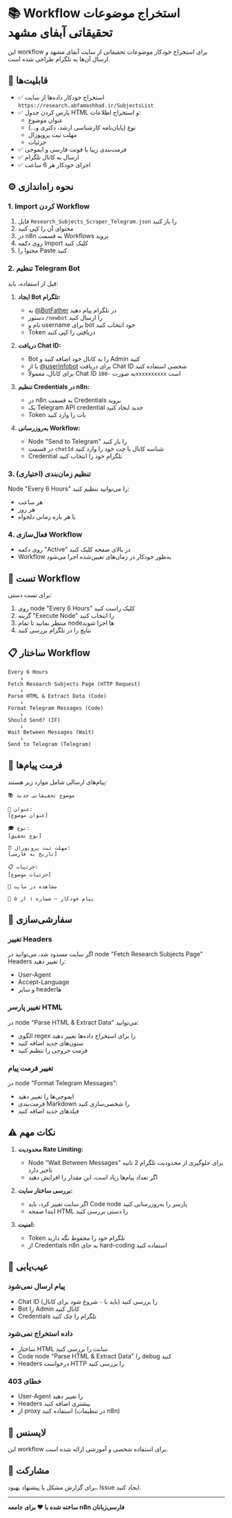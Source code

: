 # 📚 Workflow استخراج موضوعات تحقیقاتی آبفای مشهد

این workflow برای استخراج خودکار موضوعات تحقیقاتی از سایت آبفای مشهد و ارسال آن‌ها به تلگرام طراحی شده است.

## 🎯 قابلیت‌ها

- ✅ استخراج خودکار داده‌ها از سایت `https://research.abfamashhad.ir/SubjectsList`
- ✅ پارس کردن جدول HTML و استخراج اطلاعات:
  - عنوان موضوع
  - نوع (پایان‌نامه کارشناسی ارشد، دکتری و...)
  - مهلت ثبت پروپوزال
  - جزئیات
- ✅ فرمت‌بندی زیبا با فونت فارسی و ایموجی
- ✅ ارسال به کانال تلگرام
- ✅ اجرای خودکار هر 6 ساعت

## ⚙️ نحوه راه‌اندازی

### 1. Import کردن Workflow

1. فایل `Research_Subjects_Scraper_Telegram.json` را باز کنید
2. محتوای آن را کپی کنید
3. در n8n به قسمت Workflows بروید
4. روی دکمه Import کلیک کنید
5. محتوا را Paste کنید

### 2. تنظیم Telegram Bot

قبل از استفاده، باید:

1. **ایجاد Bot تلگرام:**
   - به [@BotFather](https://t.me/botfather) در تلگرام پیام دهید
   - دستور `/newbot` را ارسال کنید
   - نام و username برای bot خود انتخاب کنید
   - Token دریافتی را کپی کنید

2. **دریافت Chat ID:**
   - Bot را به کانال خود اضافه کنید و Admin کنید
   - یا از [@userinfobot](https://t.me/userinfobot) برای دریافت Chat ID شخصی استفاده کنید
   - برای کانال، معمولاً Chat ID به صورت `-100xxxxxxxxxx` است

3. **تنظیم Credentials در n8n:**
   - در n8n به قسمت Credentials بروید
   - یک Telegram API credential جدید ایجاد کنید
   - Token بات را وارد کنید

4. **به‌روزرسانی Workflow:**
   - Node "Send to Telegram" را باز کنید
   - در قسمت `chatId` شناسه کانال یا چت خود را وارد کنید
   - Credential تلگرام خود را انتخاب کنید

### 3. تنظیم زمان‌بندی (اختیاری)

Node "Every 6 Hours" را می‌توانید تنظیم کنید:
- هر ساعت
- هر روز
- یا هر بازه زمانی دلخواه

### 4. فعال‌سازی Workflow

- روی دکمه "Active" در بالای صفحه کلیک کنید
- Workflow به‌طور خودکار در زمان‌های تعیین‌شده اجرا می‌شود

## 🧪 تست Workflow

برای تست دستی:
1. روی node "Every 6 Hours" کلیک راست کنید
2. گزینه "Execute Node" را انتخاب کنید
3. منتظر بمانید تا تمام nodeها اجرا شوند
4. نتایج را در تلگرام بررسی کنید

## 📋 ساختار Workflow

```
Every 6 Hours
    ↓
Fetch Research Subjects Page (HTTP Request)
    ↓
Parse HTML & Extract Data (Code)
    ↓
Format Telegram Messages (Code)
    ↓
Should Send? (IF)
    ↓
Wait Between Messages (Wait)
    ↓
Send to Telegram (Telegram)
```

## 🎨 فرمت پیام‌ها

پیام‌های ارسالی شامل موارد زیر هستند:

```
📚 موضوع تحقیقاتی جدید

📌 عنوان:
[عنوان موضوع]

🎓 نوع:
[نوع تحقیق]

⏰ مهلت ثبت پروپوزال:
[تاریخ به فارسی]

📋 جزئیات:
[جزئیات موضوع]

🔗 مشاهده در سایت

🤖 پیام خودکار — شماره ۱ از ۵
```

## 🔧 سفارشی‌سازی

### تغییر Headers

اگر سایت مسدود شد، می‌توانید در node "Fetch Research Subjects Page" Headers را تغییر دهید:
- User-Agent
- Accept-Language
- و سایر headerها

### تغییر پارسر HTML

در node "Parse HTML & Extract Data" می‌توانید:
- الگوی regex را برای استخراج داده‌ها تغییر دهید
- ستون‌های جدید اضافه کنید
- فرمت خروجی را تنظیم کنید

### تغییر فرمت پیام

در node "Format Telegram Messages":
- ایموجی‌ها را تغییر دهید
- فرمت‌بندی Markdown را شخصی‌سازی کنید
- فیلدهای جدید اضافه کنید

## ⚠️ نکات مهم

1. **محدودیت Rate Limiting:**
   - Node "Wait Between Messages" برای جلوگیری از محدودیت تلگرام 2 ثانیه تاخیر دارد
   - اگر تعداد پیام‌ها زیاد است، این مقدار را افزایش دهید

2. **بررسی ساختار سایت:**
   - اگر سایت تغییر کرد، باید Code node پارسر را به‌روزرسانی کنید
   - ابتدا صفحه HTML را دستی بررسی کنید

3. **امنیت:**
   - Token تلگرام خود را محفوظ نگه دارید
   - از Credentials n8n به جای hard-coding استفاده کنید

## 🐛 عیب‌یابی

### پیام ارسال نمی‌شود
- Chat ID را بررسی کنید (باید با `-` شروع شود برای کانال)
- Bot را Admin کانال کنید
- Credentials تلگرام را چک کنید

### داده استخراج نمی‌شود
- ساختار HTML سایت را بررسی کنید
- Code node "Parse HTML & Extract Data" را debug کنید
- Headers درخواست HTTP را بررسی کنید

### خطای 403
- User-Agent را تغییر دهید
- Headers بیشتری اضافه کنید
- از proxy استفاده کنید (در تنظیمات n8n)

## 📝 لایسنس

این workflow برای استفاده شخصی و آموزشی ارائه شده است.

## 🤝 مشارکت

برای گزارش مشکل یا پیشنهاد بهبود، Issue ایجاد کنید.

---

**ساخته شده با ❤️ برای جامعه n8n فارسی‌زبانان**
